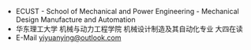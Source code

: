 - ECUST - School of Mechanical and Power Engineering - Mechanical Design Manufacture and Automation
- 华东理工大学 机械与动力工程学院 机械设计制造及其自动化专业 大四在读
- E-Mail yiyuanying@outlook.com
